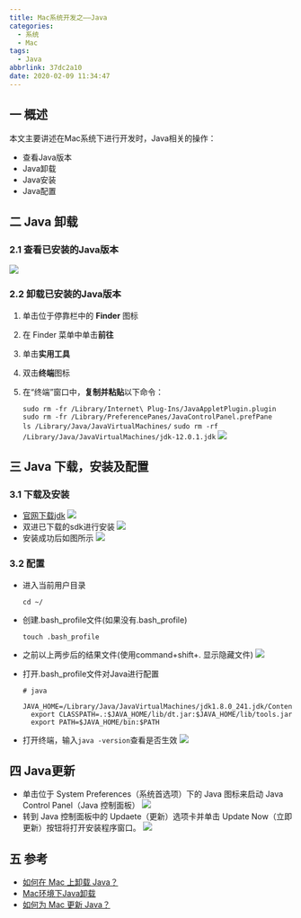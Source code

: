 ```yaml
---
title: Mac系统开发之——Java
categories:
  - 系统
  - Mac
tags:
  - Java
abbrlink: 37dc2a10
date: 2020-02-09 11:34:47
---
```

## 一 概述
本文主要讲述在Mac系统下进行开发时，Java相关的操作：  
- 查看Java版本
- Java卸载
- Java安装
- Java配置

<!--more-->

## 二 Java 卸载

### 2.1 查看已安装的Java版本

![][1]
### 2.2 卸载已安装的Java版本

1. 单击位于停靠栏中的 **Finder** 图标
2. 在 Finder 菜单中单击**前往**
3. 单击**实用工具**
4. 双击**终端**图标
5. 在“终端”窗口中，**复制并粘贴**以下命令：
  
   `sudo rm -fr /Library/Internet\ Plug-Ins/JavaAppletPlugin.plugin` 
   `sudo rm -fr /Library/PreferencePanes/JavaControlPanel.prefPane`  
   `ls /Library/Java/JavaVirtualMachines/`
   `sudo rm -rf /Library/Java/JavaVirtualMachines/jdk-12.0.1.jdk`
![][2]

## 三 Java 下载，安装及配置
### 3.1 下载及安装
* [官网下载jdk][3]
![][4]
* 双进已下载的sdk进行安装
![][5]
* 安装成功后如图所示 
![][6]
### 3.2 配置
* 进入当前用户目录

  `cd ~/`

* 创建.bash_profile文件(如果没有.bash_profile)

  `touch .bash_profile`

* 之前以上两步后的结果文件(使用command+shift+. 显示隐藏文件)
  ![][7]

* 打开.bash_profile文件对Java进行配置
  ```
  # java
    JAVA_HOME=/Library/Java/JavaVirtualMachines/jdk1.8.0_241.jdk/Contents/Home
    export CLASSPATH=.:$JAVA_HOME/lib/dt.jar:$JAVA_HOME/lib/tools.jar
    export PATH=$JAVA_HOME/bin:$PATH
  ```

* 打开终端，输入`java -version`查看是否生效
![][8]
## 四 Java更新
* 单击位于 System Preferences（系统首选项）下的 Java 图标来启动 Java Control Panel（Java 控制面板）
![][9]
* 转到 Java 控制面板中的 Updaete（更新）选项卡并单击 Update Now（立即更新）按钮将打开安装程序窗口。
![][10]

## 五 参考
* [如何在 Mac 上卸载 Java？][11]
* [Mac环境下Java卸载][12]
* [如何为 Mac 更新 Java？][13]


[1]:https://raw.githubusercontent.com/PGzxc/images/master/2020/java-version-look-uninstall.png
[2]:https://raw.githubusercontent.com/PGzxc/images/master/2020/java-uninstall-progress.png
[3]:https://www.oracle.com/technetwork/java/javase/downloads/jdk8-downloads-2133151.html
[4]:https://raw.githubusercontent.com/PGzxc/images/master/2020/java-net-download.png
[5]:https://raw.githubusercontent.com/PGzxc/images/master/2020/java-install-start.png
[6]:https://raw.githubusercontent.com/PGzxc/images/master/2020/java-install-success.png
[7]:https://raw.githubusercontent.com/PGzxc/images/master/2020/java-config-bash-profile.png
[8]:https://raw.githubusercontent.com/PGzxc/images/master/2020/java-version.png
[9]:https://raw.githubusercontent.com/PGzxc/images/master/2020/java-update-pianhao.png
[10]:https://raw.githubusercontent.com/PGzxc/images/master/2020/java_update-setting.png
[11]:https://www.java.com/zh_CN/download/help/mac_uninstall_java.xml
[12]:https://blog.csdn.net/qq_43212747/article/details/88140407
[13]:https://www.java.com/zh_CN/download/help/mac_java_update.xml
